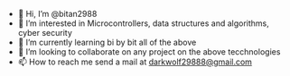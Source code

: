 - 👋 Hi, I’m @bitan2988
- 👀 I’m interested in Microcontrollers, data structures and algorithms, cyber security
- 🌱 I’m currently learning bi by bit all  of the above
- 💞️ I’m looking to collaborate on any project on the above tecchnologies
- 📫 How to reach me send a mail at darkwolf29888@gmail.com

<!---
bitan2988/bitan2988 is a ✨ special ✨ repository because its `README.md` (this file) appears on your GitHub profile.
You can click the Preview link to take a look at your changes.
--->
